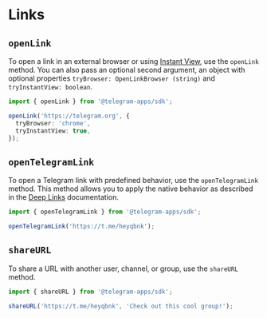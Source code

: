 # Links

## `openLink`

To open a link in an external browser or using [Instant View](https://instantview.telegram.org/),
use the `openLink` method. You can also pass an optional second argument, an object with optional
properties `tryBrowser: OpenLinkBrowser (string)` and `tryInstantView: boolean`.

```ts
import { openLink } from '@telegram-apps/sdk';

openLink('https://telegram.org', {
  tryBrowser: 'chrome',
  tryInstantView: true,
});
```

## `openTelegramLink`

To open a Telegram link with predefined behavior, use the `openTelegramLink` method. This method
allows you to apply the native behavior as described in
the [Deep Links](https://core.telegram.org/api/links) documentation.

```ts
import { openTelegramLink } from '@telegram-apps/sdk';

openTelegramLink('https://t.me/heyqbnk');
```

## `shareURL`

To share a URL with another user, channel, or group, use the `shareURL` method.

```ts
import { shareURL } from '@telegram-apps/sdk';

shareURL('https://t.me/heyqbnk', 'Check out this cool group!');
```